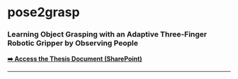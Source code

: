# pose2grasp

### Learning Object Grasping with an Adaptive Three-Finger Robotic Gripper by Observing People

**[➡️ Access the Thesis Document (SharePoint)](https://etfoshr-my.sharepoint.com/:w:/g/personal/mmiletic1_etfos_hr/Ec8k9b-1vj9Hr1FLOBcsqKEBc6oNwvnOohRxSl3444qeOw?e=4rdvLV)**

---